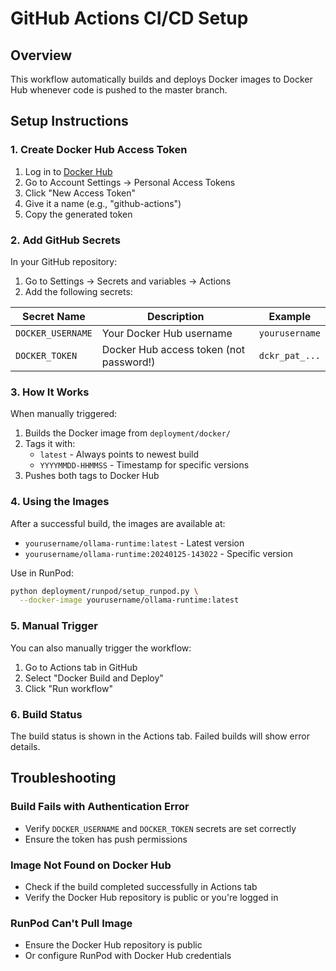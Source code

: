 # GitHub Actions CI/CD Setup

## Overview

This workflow automatically builds and deploys Docker images to Docker Hub whenever code is pushed to the master branch.

## Setup Instructions

### 1. Create Docker Hub Access Token

1. Log in to [Docker Hub](https://hub.docker.com/)
2. Go to Account Settings → Personal Access Tokens
3. Click "New Access Token"
4. Give it a name (e.g., "github-actions")
5. Copy the generated token

### 2. Add GitHub Secrets

In your GitHub repository:

1. Go to Settings → Secrets and variables → Actions
2. Add the following secrets:

| Secret Name | Description | Example |
|------------|-------------|---------|
| `DOCKER_USERNAME` | Your Docker Hub username | `yourusername` |
| `DOCKER_TOKEN` | Docker Hub access token (not password!) | `dckr_pat_...` |

### 3. How It Works

When manually triggered:
1. Builds the Docker image from `deployment/docker/`
2. Tags it with:
   - `latest` - Always points to newest build
   - `YYYYMMDD-HHMMSS` - Timestamp for specific versions
3. Pushes both tags to Docker Hub

### 4. Using the Images

After a successful build, the images are available at:
- `yourusername/ollama-runtime:latest` - Latest version
- `yourusername/ollama-runtime:20240125-143022` - Specific version

Use in RunPod:
```bash
python deployment/runpod/setup_runpod.py \
  --docker-image yourusername/ollama-runtime:latest
```

### 5. Manual Trigger

You can also manually trigger the workflow:
1. Go to Actions tab in GitHub
2. Select "Docker Build and Deploy"
3. Click "Run workflow"

### 6. Build Status

The build status is shown in the Actions tab. Failed builds will show error details.

## Troubleshooting

### Build Fails with Authentication Error
- Verify `DOCKER_USERNAME` and `DOCKER_TOKEN` secrets are set correctly
- Ensure the token has push permissions

### Image Not Found on Docker Hub
- Check if the build completed successfully in Actions tab
- Verify the Docker Hub repository is public or you're logged in

### RunPod Can't Pull Image
- Ensure the Docker Hub repository is public
- Or configure RunPod with Docker Hub credentials